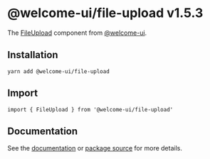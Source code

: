 # @welcome-ui/file-upload v1.5.3

The [FileUpload](http://welcome-ui.com/fields/file-upload) component from [@welcome-ui](http://welcome-ui.com).

## Installation

    yarn add @welcome-ui/file-upload

## Import

    import { FileUpload } from '@welcome-ui/file-upload'

## Documentation

See the [documentation](http://welcome-ui.com/fields/file-upload) or [package source](https://github.com/WTTJ/welcome-ui/tree/v1.5.3/packages/FileUpload) for more details.
